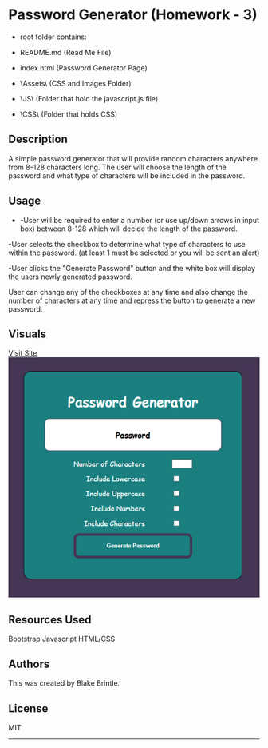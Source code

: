 # Password Generator (Homework - 3)

* root folder contains:

* README.md      (Read Me File)
* index.html     (Password Generator Page)
* \Assets\       (CSS and Images Folder)
*   \JS\        (Folder that hold the javascript.js file)
*   \CSS\       (Folder that holds CSS)

## Description
A simple password generator that will provide random characters anywhere from 8-128 characters long. The user will choose the length of the password and what type of characters will be included in the password.

## Usage
* -User will be required to enter a number (or use up/down arrows in input box) 
between 8-128 which will decide the length of the password.

-User selects the checkbox to determine what type of characters to use within the password. (at least 1 must be selected or you will be sent an alert)

-User clicks the "Generate Password" button and the white box will display the users newly generated password.

User can change any of the checkboxes at any time and also change the number of characters at any time and repress the button to generate a new password.

## Visuals
<a href="https://bbrintle.github.io/3-Password-Generator/">Visit Site</a>
<br>
<img src="./Assets/Images/MainScreen.PNG">

## Resources Used
Bootstrap
Javascript
HTML/CSS

## Authors
This was created by Blake Brintle.


## License
MIT

- - -